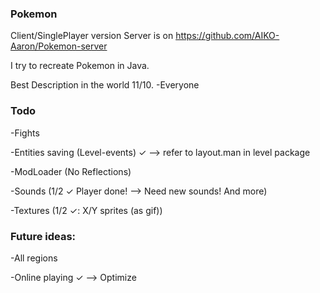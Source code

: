 ###  Pokemon  ###

Client/SinglePlayer version 
Server is on https://github.com/AIKO-Aaron/Pokemon-server

I try to recreate Pokemon in Java. 

Best Description in the world 11/10. 
		-Everyone

### Todo ###

-Fights

-Entities saving (Level-events) ✓ --> refer to layout.man in level package

-ModLoader (No Reflections)

-Sounds (1/2 ✓ Player done! --> Need new sounds! And more)

-Textures (1/2 ✓: X/Y sprites (as gif))


### Future ideas: ###

-All regions

-Online playing ✓ --> Optimize
